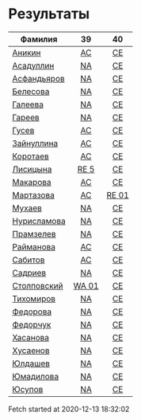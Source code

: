 # Результаты
Фамилия | 39| 40
---|:---:|:---:
[Аникин](Аникин/README.md)  | [AC](Аникин/39.md) | [CE](Аникин/40.md)
[Асадуллин](Асадуллин/README.md)  | [NA](Асадуллин/39.md) | [CE](Асадуллин/40.md)
[Асфандьяров](Асфандьяров/README.md)  | [NA](Асфандьяров/39.md) | [CE](Асфандьяров/40.md)
[Белесова](Белесова/README.md)  | [NA](Белесова/39.md) | [CE](Белесова/40.md)
[Галеева](Галеева/README.md)  | [NA](Галеева/39.md) | [CE](Галеева/40.md)
[Гареев](Гареев/README.md)  | [NA](Гареев/39.md) | [CE](Гареев/40.md)
[Гусев](Гусев/README.md)  | [AC](Гусев/39.md) | [CE](Гусев/40.md)
[Зайнуллина](Зайнуллина/README.md)  | [AC](Зайнуллина/39.md) | [CE](Зайнуллина/40.md)
[Коротаев](Коротаев/README.md)  | [AC](Коротаев/39.md) | [CE](Коротаев/40.md)
[Лисицына](Лисицына/README.md)  | [RE 5](Лисицына/39.md) | [CE](Лисицына/40.md)
[Макарова](Макарова/README.md)  | [AC](Макарова/39.md) | [CE](Макарова/40.md)
[Мартазова](Мартазова/README.md)  | [AC](Мартазова/39.md) | [RE 01](Мартазова/40.md)
[Мухаев](Мухаев/README.md)  | [NA](Мухаев/39.md) | [CE](Мухаев/40.md)
[Нурисламова](Нурисламова/README.md)  | [NA](Нурисламова/39.md) | [CE](Нурисламова/40.md)
[Прамзелев](Прамзелев/README.md)  | [NA](Прамзелев/39.md) | [CE](Прамзелев/40.md)
[Райманова](Райманова/README.md)  | [AC](Райманова/39.md) | [CE](Райманова/40.md)
[Сабитов](Сабитов/README.md)  | [AC](Сабитов/39.md) | [CE](Сабитов/40.md)
[Садриев](Садриев/README.md)  | [NA](Садриев/39.md) | [CE](Садриев/40.md)
[Столповский](Столповский/README.md)  | [WA 01](Столповский/39.md) | [CE](Столповский/40.md)
[Тихомиров](Тихомиров/README.md)  | [NA](Тихомиров/39.md) | [CE](Тихомиров/40.md)
[Федорова](Федорова/README.md)  | [NA](Федорова/39.md) | [CE](Федорова/40.md)
[Федорчук](Федорчук/README.md)  | [NA](Федорчук/39.md) | [CE](Федорчук/40.md)
[Хасанова](Хасанова/README.md)  | [NA](Хасанова/39.md) | [CE](Хасанова/40.md)
[Хусаенов](Хусаенов/README.md)  | [NA](Хусаенов/39.md) | [CE](Хусаенов/40.md)
[Юлдашев](Юлдашев/README.md)  | [NA](Юлдашев/39.md) | [CE](Юлдашев/40.md)
[Юмадилова](Юмадилова/README.md)  | [NA](Юмадилова/39.md) | [CE](Юмадилова/40.md)
[Юсупов](Юсупов/README.md)  | [NA](Юсупов/39.md) | [CE](Юсупов/40.md)

Fetch started at 2020-12-13 18:32:02
